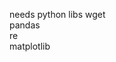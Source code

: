 needs python libs
    wget             
    pandas            
    re            
    matplotlib            
